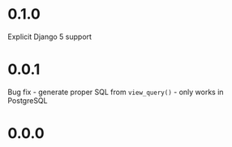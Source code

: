 # 0.1.0
Explicit Django 5 support

# 0.0.1
Bug fix - generate proper SQL from `view_query()` - only works in PostgreSQL

# 0.0.0